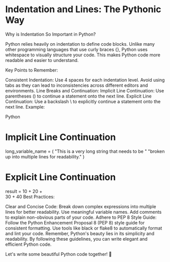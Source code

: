 # Indentation and Lines: The Pythonic Way

Why is Indentation So Important in Python?

Python relies heavily on indentation to define code blocks. Unlike many other programming languages that use curly braces {}, Python uses whitespace to visually structure your code. This makes Python code more readable and easier to understand.

Key Points to Remember:

Consistent Indentation:
Use 4 spaces for each indentation level.
Avoid using tabs as they can lead to inconsistencies across different editors and environments.
Line Breaks and Continuation:
Implicit Line Continuation:
Use parentheses () to continue a statement onto the next line.
Explicit Line Continuation:
Use a backslash \ to explicitly continue a statement onto the next line.
Example:

Python

# Implicit Line Continuation
long_variable_name = (
    "This is a very long string that needs to be "
    "broken up into multiple lines for readability."
)

# Explicit Line Continuation
result = 10 + 20 + \
         30 + 40
Best Practices:

Clear and Concise Code:
Break down complex expressions into multiple lines for better readability.
Use meaningful variable names.
Add comments to explain non-obvious parts of your code.
Adhere to PEP 8 Style Guide:
Follow the Python Enhancement Proposal 8 (PEP 8) style guide for consistent formatting.
Use tools like black or flake8 to automatically format and lint your code.
Remember, Python's beauty lies in its simplicity and readability. By following these guidelines, you can write elegant and efficient Python code.

Let's write some beautiful Python code together! 🐍
